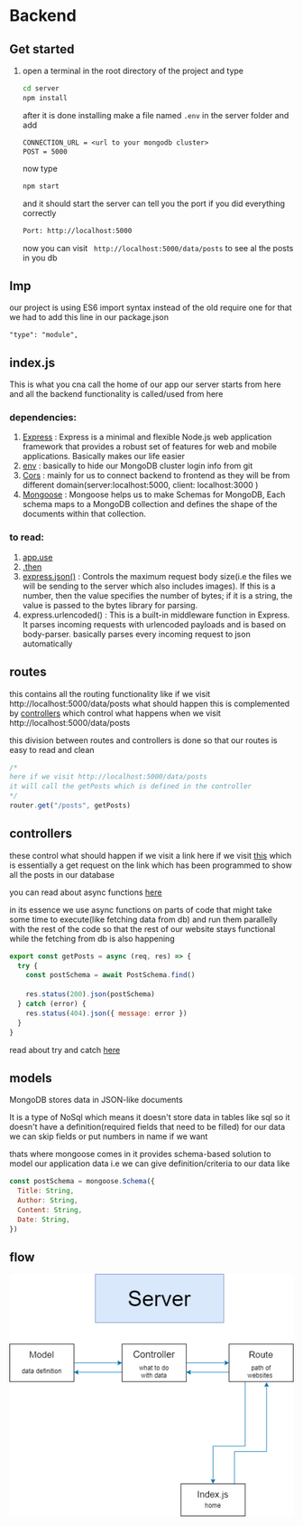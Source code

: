 # Backend

## Get started
1. open a terminal in the root directory of the project and type  
    ```sh
    cd server
    npm install
    ```    
    after it is done installing make a file named ```.env``` in the server folder and add
    ```
    CONNECTION_URL = <url to your mongodb cluster>
    POST = 5000
    ```
    now type
    ```sh
    npm start
    ``` 
    and it should start the server can tell you the port if you did everything correctly
    ```sh
    Port: http://localhost:5000
    ```

    now you can visit
    ``` http://localhost:5000/data/posts```
    to see al the posts in you db

## Imp 
our project is using ES6 import syntax instead of the old require one
for that we had to add this line in our package.json
```
"type": "module",
```
## index.js
This is what you cna call the home of our app our server starts from here and all the backend functionality is called/used from here

### dependencies:
1. [Express](https://expressjs.com/) : Express is a minimal and flexible Node.js web application framework that provides a robust set of features for web and mobile applications. Basically makes our life easier
2. [env](https://medium.com/@thejasonfile/using-dotenv-package-to-create-environment-variables-33da4ac4ea8f) : basically to hide our MongoDB cluster login info from git
3. [Cors](https://auth0.com/blog/cors-tutorial-a-guide-to-cross-origin-resource-sharing/) : mainly for us to connect backend to frontend as they will be from different domain(server:localhost:5000, client: localhost:3000 )
4. [Mongoose](https://mongoosejs.com/docs/guide.html) : Mongoose helps us to make Schemas for MongoDB, Each schema maps to a MongoDB collection and defines the shape of the documents within that collection.




### to read: 
1. [app.use](https://expressjs.com/en/guide/using-middleware.html) 
2. [.then](https://javascript.info/promise-chaining)
3. [express.json()](https://expressjs.com/en/api.html) : Controls the maximum request body size(i.e the files we will be sending to the server which also includes images). If this is a number, then the value specifies the number of bytes; if it is a string, the value is passed to the bytes library for parsing. 
4. express.urlencoded() : This is a built-in middleware function in Express. It parses incoming requests with urlencoded payloads and is based on body-parser. basically parses every incoming request to json automatically

## routes 
this contains all the routing functionality like if we visit http://localhost:5000/data/posts what should happen this is complemented by [controllers](#controllers) which control what happens when we visit http://localhost:5000/data/posts 

this division between routes and controllers is done so that our routes is easy to read and clean

```js
/*
here if we visit http://localhost:5000/data/posts 
it will call the getPosts which is defined in the controller
*/
router.get("/posts", getPosts)
```

## controllers
these control what should happen if we visit a link
here if we visit [this](http://localhost:5000/data/posts)
which is essentially a get request on the link which has been programmed to show all the posts in our database

you can read about async functions [here](https://www.w3schools.com/js/js_asynchronous.asp)

in its essence we use async functions on parts of code that might take some time to execute(like fetching data from db) and run them parallelly with the rest of the code so that the rest of our website stays functional while the fetching from db is also happening 
```js
export const getPosts = async (req, res) => {
  try {
    const postSchema = await PostSchema.find()

    res.status(200).json(postSchema)
  } catch (error) {
    res.status(404).json({ message: error })
  }
}
```
read about try and catch [here](https://www.w3schools.com/js/js_errors.asp) 

## models
MongoDB stores data in JSON-like documents

It is a type of NoSql which means it doesn't store data in tables like sql
so it doesn't have a definition(required fields that need to be filled)
for our data we can skip fields or put numbers in name if we want 

thats where mongoose comes in
it provides schema-based solution to model our application data i.e we can give definition/criteria to our data 
like 
```js
const postSchema = mongoose.Schema({
  Title: String,
  Author: String,
  Content: String,
  Date: String,
})
```

## flow 
![](server.png)

